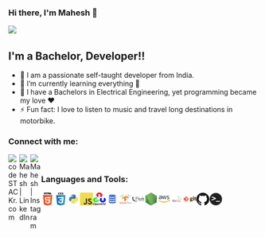 ### Hi there, I'm Mahesh 👋 

<img src="https://komarev.com/ghpvc/?username=maheshbabuathmakuri&label=Profile%20views&color=0e75b6&style=flat%22%20alt=%22maheshbabuathmakuri" />

<br />

## I'm a Bachelor, Developer!!

- 🔭 I am a passionate self-taught developer from India.
- 🌱 I’m currently learning everything 🤣
- 👯 I have a Bachelors in Electrical Engineering, yet programming became my love ❤️
- ⚡ Fun fact: I love to listen to music and travel long destinations in motorbike.

### Connect with me:

[<img align="left" alt="codeSTACKr.com" width="22px" src="https://cdn2.iconfinder.com/data/icons/metro-ui-dock/128/Google_Blogger.png" />](https://maheshbabuathmakuri.medium.com/a-step-by-step-guide-to-create-a-conversation-contextual-assistant-using-rasa-750c2f3006b7)
[<img align="left" alt="Mahesh | LinkedIn" width="22px" src="https://cdn.jsdelivr.net/npm/simple-icons@v3/icons/linkedin.svg" />](https://www.linkedin.com/in/mahesh-babu-athmakuri-356338114/)
[<img align="left" alt="Mahesh | Instagram" width="22px" src="https://cdn.jsdelivr.net/npm/simple-icons@v3/icons/instagram.svg" />](https://www.instagram.com/maheshbabuathmakuri/)

<br />

### Languages and Tools:

<img align="left" alt="HTML5" width="26px" src="https://raw.githubusercontent.com/github/explore/80688e429a7d4ef2fca1e82350fe8e3517d3494d/topics/html/html.png" />
<img align="left" alt="CSS3" width="26px" src="https://raw.githubusercontent.com/github/explore/80688e429a7d4ef2fca1e82350fe8e3517d3494d/topics/css/css.png" />
<img align="left" alt="Sass" width="26px" src="https://raw.githubusercontent.com/github/explore/e94815998e4e0713912fed477a1f346ec04c3da2/topics/python/python.png" />
<img align="left" alt="JavaScript" width="26px" src="https://raw.githubusercontent.com/github/explore/80688e429a7d4ef2fca1e82350fe8e3517d3494d/topics/javascript/javascript.png" />
<img align="left" alt="JavaScript" width="26px" src="https://raw.githubusercontent.com/github/explore/e94815998e4e0713912fed477a1f346ec04c3da2/topics/opencv/opencv.png" />
<img align="left" alt="React" width="26px" src="https://raw.githubusercontent.com/github/explore/e94815998e4e0713912fed477a1f346ec04c3da2/topics/sql/sql.png" />
<img align="left" alt="Gatsby" width="26px" src="https://raw.githubusercontent.com/github/explore/e94815998e4e0713912fed477a1f346ec04c3da2/topics/tensorflow/tensorflow.png" />
<img align="left" alt="GraphQL" width="26px" src="https://raw.githubusercontent.com/github/explore/e94815998e4e0713912fed477a1f346ec04c3da2/topics/flask/flask.png" />
<img align="left" alt="Node.js" width="26px" src="https://raw.githubusercontent.com/github/explore/80688e429a7d4ef2fca1e82350fe8e3517d3494d/topics/nodejs/nodejs.png" />
<img align="left" alt="Deno" width="26px" src="https://raw.githubusercontent.com/github/explore/e94815998e4e0713912fed477a1f346ec04c3da2/topics/aws/aws.png" />
<img align="left" alt="MySQL" width="26px" src="https://raw.githubusercontent.com/github/explore/80688e429a7d4ef2fca1e82350fe8e3517d3494d/topics/mysql/mysql.png" />
<img align="left" alt="Git" width="26px" src="https://raw.githubusercontent.com/github/explore/80688e429a7d4ef2fca1e82350fe8e3517d3494d/topics/git/git.png" />
<img align="left" alt="GitHub" width="26px" src="https://raw.githubusercontent.com/github/explore/78df643247d429f6cc873026c0622819ad797942/topics/github/github.png" />
<img align="left" alt="Terminal" width="26px" src="https://raw.githubusercontent.com/github/explore/80688e429a7d4ef2fca1e82350fe8e3517d3494d/topics/terminal/terminal.png" />

<br />

<!---
maheshbabuathmakuri/maheshbabuathmakuri is a ✨ special ✨ repository because its `README.md` (this file) appears on your GitHub profile.
You can click the Preview link to take a look at your changes.
--->

